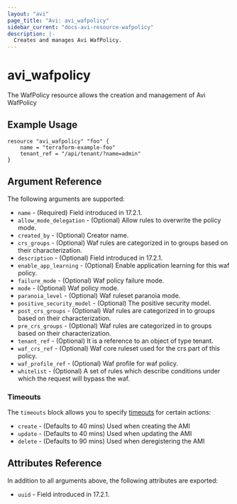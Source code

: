 ```yaml
---
layout: "avi"
page_title: "Avi: avi_wafpolicy"
sidebar_current: "docs-avi-resource-wafpolicy"
description: |-
  Creates and manages Avi WafPolicy.
---
```


# avi_wafpolicy

The WafPolicy resource allows the creation and management of Avi WafPolicy

## Example Usage

```hcl
resource "avi_wafpolicy" "foo" {
    name = "terraform-example-foo"
    tenant_ref = "/api/tenant/?name=admin"
}
```

## Argument Reference

The following arguments are supported:

* `name` - (Required) Field introduced in 17.2.1.
* `allow_mode_delegation` - (Optional) Allow rules to overwrite the policy mode.
* `created_by` - (Optional) Creator name.
* `crs_groups` - (Optional) Waf rules are categorized in to groups based on their characterization.
* `description` - (Optional) Field introduced in 17.2.1.
* `enable_app_learning` - (Optional) Enable application learning for this waf policy.
* `failure_mode` - (Optional) Waf policy failure mode.
* `mode` - (Optional) Waf policy mode.
* `paranoia_level` - (Optional) Waf ruleset paranoia  mode.
* `positive_security_model` - (Optional) The positive security model.
* `post_crs_groups` - (Optional) Waf rules are categorized in to groups based on their characterization.
* `pre_crs_groups` - (Optional) Waf rules are categorized in to groups based on their characterization.
* `tenant_ref` - (Optional) It is a reference to an object of type tenant.
* `waf_crs_ref` - (Optional) Waf core ruleset used for the crs part of this policy.
* `waf_profile_ref` - (Optional) Waf profile for waf policy.
* `whitelist` - (Optional) A set of rules which describe conditions under which the request will bypass the waf.


### Timeouts

The `timeouts` block allows you to specify [timeouts](https://www.terraform.io/docs/configuration/resources.html#timeouts) for certain actions:

* `create` - (Defaults to 40 mins) Used when creating the AMI
* `update` - (Defaults to 40 mins) Used when updating the AMI
* `delete` - (Defaults to 90 mins) Used when deregistering the AMI

## Attributes Reference

In addition to all arguments above, the following attributes are exported:

* `uuid` -  Field introduced in 17.2.1.

